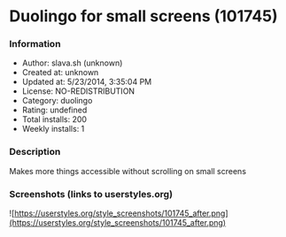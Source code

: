 # Duolingo for small screens (101745)

### Information
- Author: slava.sh (unknown)
- Created at: unknown
- Updated at: 5/23/2014, 3:35:04 PM
- License: NO-REDISTRIBUTION
- Category: duolingo
- Rating: undefined
- Total installs: 200
- Weekly installs: 1


### Description
Makes more things accessible without scrolling on small screens


### Screenshots (links to userstyles.org)
![https://userstyles.org/style_screenshots/101745_after.png](https://userstyles.org/style_screenshots/101745_after.png)


